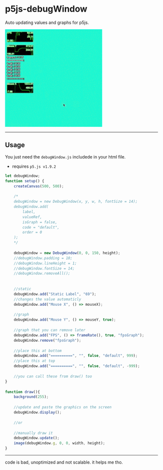 # p5js-debugWindow

Auto updating values and graphs for p5js.

!["gif"](gif.gif)
<hr>

## Usage
You just need the `debugWindow.js` includede in your html file.
 - requires `p5.js v1.9.2`

```js
let debugWindow;
function setup() {
    createCanvas(500, 500);

    /*
    debugWindow = new DebugWindow(x, y, w, h, fontSize = 14);
    debugWindow.add(
        label, 
        valueRef, 
        isGraph = false, 
        code = "default", 
        order = 0
    );
    */

    debugWindow = new DebugWindow(0, 0, 150, height);
    //debugWindow.padding = 10;
    //debugWindow.lineHeight = 1;
    //debugWindow.fontSize = 14;
    //debugWindow.removeAll();
    

    //static
    debugWindow.add("Static Label", "69");
    //changes the value automaticly
    debugWindow.add("Mouse X", () => mouseX);

    //graph
    debugWindow.add("Mouse Y", () => mouseY, true);

    //graph that you can remove later
    debugWindow.add("FPS", () => frameRate(), true, "fpsGraph");
    debugWindow.remove("fpsGraph");

    //place this at bottom
    debugWindow.add("==========", "", false, "default", 999);
    //place this at top
    debugWindow.add("==========", "", false, "default", -999); 
    
    //you can call these from draw() too
}

function draw(){
    background(255);

    //update and paste the graphics on the screen
    debugWindow.display(); 

    //or
    
    //manually draw it
    debugWindow.update();
    image(debugWindow.g, 0, 0, width, height);
}
```
<hr>
code is bad, unoptimized and not scalable. it helps me tho. 